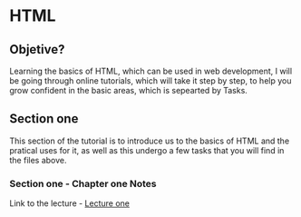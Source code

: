 # HTML 
 
## Objetive? 

Learning the basics of HTML, which can be used in web development, I will be going through online tutorials, which will take it step by step, to help you grow confident in the basic areas, which is sepearted by Tasks. 

## Section one

This section of the tutorial is to introduce us to the basics of HTML and the pratical uses for it, as well as this undergo a few tasks that you will find in the files above. 
 
 ### Section one - Chapter one Notes 
 
 Link to the lecture - [Lecture one](https://www.udemy.com/learn-html5-programming-from-scratch/learn/v4/t/lecture/235751?start=0)

